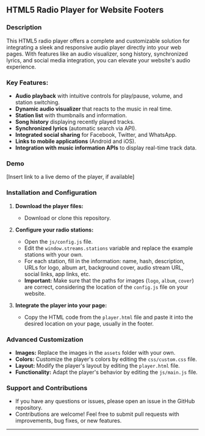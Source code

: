 ## HTML5 Radio Player for Website Footers

### Description

This HTML5 radio player offers a complete and customizable solution for integrating a sleek and responsive audio player directly into your web pages. With features like an audio visualizer, song history, synchronized lyrics, and social media integration, you can elevate your website's audio experience.

### Key Features:

- **Audio playback** with intuitive controls for play/pause, volume, and station switching.
- **Dynamic audio visualizer** that reacts to the music in real time.
- **Station list** with thumbnails and information.
- **Song history** displaying recently played tracks.
- **Synchronized lyrics** (automatic search via API).
- **Integrated social sharing** for Facebook, Twitter, and WhatsApp.
- **Links to mobile applications** (Android and iOS).
- **Integration with music information APIs** to display real-time track data.

### Demo

[Insert link to a live demo of the player, if available]

### Installation and Configuration

1. **Download the player files:**
   - Download or clone this repository.

2. **Configure your radio stations:**
   - Open the `js/config.js` file.
   - Edit the `window.streams.stations` variable and replace the example stations with your own.
   - For each station, fill in the information: name, hash, description, URLs for logo, album art, background cover, audio stream URL, social links, app links, etc.
   - **Important:** Make sure that the paths for images (`logo`, `album`, `cover`) are correct, considering the location of the `config.js` file on your website.

3. **Integrate the player into your page:**
   - Copy the HTML code from the `player.html` file and paste it into the desired location on your page, usually in the footer.

### Advanced Customization

- **Images:** Replace the images in the `assets` folder with your own.
- **Colors:** Customize the player's colors by editing the `css/custom.css` file.
- **Layout:** Modify the player's layout by editing the `player.html` file.
- **Functionality:** Adapt the player's behavior by editing the `js/main.js` file.

### Support and Contributions

- If you have any questions or issues, please open an issue in the GitHub repository.
- Contributions are welcome! Feel free to submit pull requests with improvements, bug fixes, or new features.

---




